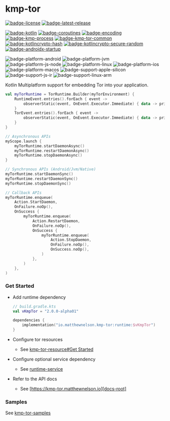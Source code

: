 # kmp-tor
[![badge-license]][url-license]
[![badge-latest-release]][url-latest-release]

[![badge-kotlin]][url-kotlin]
[![badge-coroutines]][url-coroutines]
[![badge-encoding]][url-encoding]
[![badge-kmp-process]][url-kmp-process]
[![badge-kmp-tor-common]][url-kmp-tor-common]
[![badge-kotlincrypto-hash]][url-kotlincrypto-hash]
[![badge-kotlincrypto-secure-random]][url-kotlincrypto-secure-random]
[![badge-androidx-startup]][url-androidx-startup]

![badge-platform-android]
![badge-platform-jvm]
![badge-platform-js-node]
![badge-platform-linux]
![badge-platform-ios]
![badge-platform-macos]
![badge-support-apple-silicon]
![badge-support-js-ir]
![badge-support-linux-arm]

Kotlin Multiplatform support for embedding Tor into your application.

```kotlin
val myTorRuntime = TorRuntime.Builder(myTorEnvironment) {
    RuntimeEvent.entries().forEach { event ->
        observerStatic(event, OnEvent.Executor.Immediate) { data -> println(data.toString()) }
    }
    TorEvent.entries().forEach { event ->
        observerStatic(event, OnEvent.Executor.Immediate) { data -> println(data) }
    }
}
```

```kotlin
// Asynchronous APIs
myScope.launch {
    myTorRuntime.startDaemonAsync()
    myTorRuntime.restartDaemonAsync()
    myTorRuntime.stopDaemonAsync()
}
```

```kotlin
// Synchronous APIs (Android/Jvm/Native)
myTorRuntime.startDaemonSync()
myTorRuntime.restartDaemonSync()
myTorRuntime.stopDaemonSync()
```

```kotlin
// Callback APIs
myTorRuntime.enqueue(
    Action.StartDaemon,
    OnFailure.noOp(),
    OnSuccess {
        myTorRuntime.enqueue(
            Action.RestartDaemon,
            OnFailure.noOp(),
            OnSuccess {
                myTorRuntime.enqueue(
                    Action.StopDaemon,
                    OnFailure.noOp(),
                    OnSuccess.noOp(),
                )
            },
        )
    },
)
```

### Get Started

<!-- TAG_VERSION -->

- Add runtime dependency
  ```kotlin
  // build.gradle.kts
  val vKmpTor = "2.0.0-alpha01"

  dependencies {
      implementation("io.matthewnelson.kmp-tor:runtime:$vKmpTor")
  }
  ```

- Configure tor resources
    - See [kmp-tor-resource#Get Started][url-kmp-tor-resource-start]

- Configure optional service dependency
    - See [runtime-service][docs-runtime-service]

- Refer to the API docs
    - See [https://kmp-tor.matthewnelson.io][docs-root]

### Samples

See [kmp-tor-samples][url-kmp-tor-samples]

<!-- TAG_VERSION -->
[badge-latest-release]: https://img.shields.io/badge/latest--release-2.0.0--alpha01-5d2f68.svg?logo=torproject&style=flat&logoColor=5d2f68
[badge-license]: https://img.shields.io/badge/license-Apache%20License%202.0-blue.svg?style=flat

<!-- TAG_DEPENDENCIES -->
[badge-androidx-startup]: https://img.shields.io/badge/androidx.startup-1.1.1-6EDB8D.svg?logo=android
[badge-coroutines]: https://img.shields.io/badge/kotlinx.coroutines-1.8.1-blue.svg?logo=kotlin
[badge-encoding]: https://img.shields.io/badge/encoding-2.2.2-blue.svg?style=flat
[badge-kmp-process]: https://img.shields.io/badge/kmp--process-0.1.0-blue.svg?style=flat
[badge-kmp-tor-common]: https://img.shields.io/badge/kmp--tor--common-2.1.0-blue.svg?style=flat
[badge-kotlin]: https://img.shields.io/badge/kotlin-1.9.24-blue.svg?logo=kotlin
[badge-kotlincrypto-hash]: https://img.shields.io/badge/KotlinCrypto.hash-0.5.3-blue.svg?style=flat
[badge-kotlincrypto-secure-random]: https://img.shields.io/badge/KotlinCrypto.secure--random-0.3.2-blue.svg?style=flat

<!-- TAG_PLATFORMS -->
[badge-platform-android]: https://img.shields.io/badge/-android-6EDB8D.svg?style=flat
[badge-platform-jvm]: https://img.shields.io/badge/-jvm-DB413D.svg?style=flat
[badge-platform-js]: https://img.shields.io/badge/-js-F8DB5D.svg?style=flat
[badge-platform-js-node]: https://img.shields.io/badge/-nodejs-68a063.svg?style=flat
[badge-platform-linux]: https://img.shields.io/badge/-linux-2D3F6C.svg?style=flat
[badge-platform-macos]: https://img.shields.io/badge/-macos-111111.svg?style=flat
[badge-platform-ios]: https://img.shields.io/badge/-ios-CDCDCD.svg?style=flat
[badge-platform-tvos]: https://img.shields.io/badge/-tvos-808080.svg?style=flat
[badge-platform-watchos]: https://img.shields.io/badge/-watchos-C0C0C0.svg?style=flat
[badge-platform-wasm]: https://img.shields.io/badge/-wasm-624FE8.svg?style=flat
[badge-platform-windows]: https://img.shields.io/badge/-windows-4D76CD.svg?style=flat
[badge-support-android-native]: https://img.shields.io/badge/support-[AndroidNative]-6EDB8D.svg?style=flat
[badge-support-apple-silicon]: https://img.shields.io/badge/support-[AppleSilicon]-43BBFF.svg?style=flat
[badge-support-js-ir]: https://img.shields.io/badge/support-[js--IR]-AAC4E0.svg?style=flat
[badge-support-linux-arm]: https://img.shields.io/badge/support-[LinuxArm]-2D3F6C.svg?style=flat

[docs-root]: https://kmp-tor.matthewnelson.io
[docs-runtime-service]: https://kmp-tor.matthewnelson.io/library/runtime-service/index.html

[url-latest-release]: https://github.com/05nelsonm/kmp-tor/releases/latest
[url-license]: https://www.apache.org/licenses/LICENSE-2.0
[url-androidx-startup]: https://developer.android.com/jetpack/androidx/releases/startup
[url-coroutines]: https://github.com/Kotlin/kotlinx.coroutines
[url-encoding]: https://github.com/05nelsonm/component-encoding
[url-kmp-process]: https://github.com/05nelsonm/kmp-process
[url-kmp-tor-common]: https://github.com/05nelsonm/kmp-tor-common
[url-kmp-tor-samples]: https://github.com/05nelsonm/kmp-tor-samples
[url-kmp-tor-resource-start]: https://github.com/05nelsonm/kmp-tor-resource?tab=readme-ov-file#get-started
[url-kotlin]: https://kotlinlang.org
[url-kotlincrypto-hash]: https://github.com/KotlinCrypto/hash
[url-kotlincrypto-secure-random]: https://github.com/KotlinCrypto/secure-random
